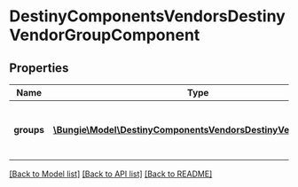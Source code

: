 # DestinyComponentsVendorsDestinyVendorGroupComponent

## Properties
Name | Type | Description | Notes
------------ | ------------- | ------------- | -------------
**groups** | [**\Bungie\Model\DestinyComponentsVendorsDestinyVendorGroup[]**](DestinyComponentsVendorsDestinyVendorGroup.md) | The ordered list of groups being returned. | [optional] 

[[Back to Model list]](../README.md#documentation-for-models) [[Back to API list]](../README.md#documentation-for-api-endpoints) [[Back to README]](../README.md)


